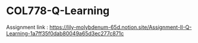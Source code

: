 # COL778-Q-Learning
Assignment link : 
https://lily-molybdenum-65d.notion.site/Assignment-II-Q-Learning-1a7ff35f0dab80049a65d3ec277c871c 